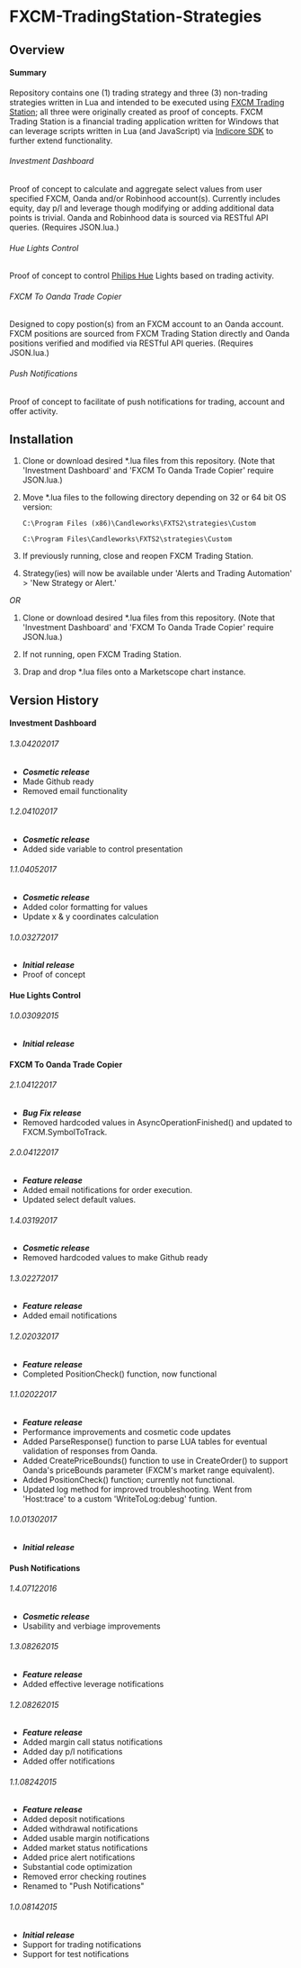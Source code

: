 # FXCM-TradingStation-Strategies

## Overview
#### Summary
Repository contains one (1) trading strategy and three (3) non-trading strategies written in Lua and intended to be executed using [FXCM Trading Station](https://www.fxcm.com/uk/platforms/trading-station/innovative-platform/); all three were originally created as proof of concepts. FXCM Trading Station is a financial trading application written for Windows that can leverage scripts written in Lua (and JavaScript) via [Indicore SDK](http://www.fxcodebase.com/bin/products/IndicoreSDK/3.3.0/help/Lua/web-content.html) to further extend functionality.

###### Investment Dashboard
Proof of concept to calculate and aggregate select values from user specified FXCM, Oanda and/or Robinhood account(s). Currently includes equity, day p/l and leverage though modifying or adding additional data points is trivial.  Oanda and Robinhood data is sourced via RESTful API queries.  (Requires JSON.lua.)

###### Hue Lights Control
Proof of concept to control [Philips Hue](http://www2.meethue.com/en-us/) Lights based on trading activity.

###### FXCM To Oanda Trade Copier
Designed to copy postion(s) from an FXCM account to an Oanda account.  FXCM positions are sourced from FXCM Trading Station directly and Oanda positions verified and modified via RESTful API queries.  (Requires JSON.lua.)

###### Push Notifications
Proof of concept to facilitate of push notifications for trading, account and offer activity.

## **Installation**
1. Clone or download desired *.lua files from this repository. (Note that 'Investment Dashboard' and 'FXCM To Oanda Trade Copier' require JSON.lua.)

2. Move *.lua files to the following directory depending on 32 or 64 bit OS version:

	`C:\Program Files (x86)\Candleworks\FXTS2\strategies\Custom`

	`C:\Program Files\Candleworks\FXTS2\strategies\Custom`

3. If previously running, close and reopen FXCM Trading Station.

4. Strategy(ies) will now be available under 'Alerts and Trading Automation' > 'New Strategy or Alert.'

*OR*

1. Clone or download desired *.lua files from this repository. (Note that 'Investment Dashboard' and 'FXCM To Oanda Trade Copier' require JSON.lua.)

2. If not running, open FXCM Trading Station.

3. Drap and drop *.lua files onto a Marketscope chart instance.

## Version History
#### Investment Dashboard
###### 1.3.04202017
- ***Cosmetic release***
- Made Github ready
- Removed email functionality

###### 1.2.04102017
- ***Cosmetic release***
- Added side variable to control presentation

###### 1.1.04052017
- ***Cosmetic release***
- Added color formatting for values
- Update x & y coordinates calculation

###### 1.0.03272017
- ***Initial release***
- Proof of concept

#### Hue Lights Control
###### 1.0.03092015
- ***Initial release***

#### FXCM To Oanda Trade Copier
###### 2.1.04122017
- ***Bug Fix release***
- Removed hardcoded values in AsyncOperationFinished() and updated to FXCM.SymbolToTrack.
###### 2.0.04122017
- ***Feature release***
- Added email notifications for order execution.
- Updated select default values.

###### 1.4.03192017
- ***Cosmetic release***
- Removed hardcoded values to make Github ready

###### 1.3.02272017
- ***Feature release***
- Added email notifications

###### 1.2.02032017
- ***Feature release***
- Completed PositionCheck() function, now functional

###### 1.1.02022017
- ***Feature release***
- Performance improvements and cosmetic code updates
- Added ParseResponse() function to parse LUA tables for eventual validation of responses from Oanda.
- Added CreatePriceBounds() function to use in CreateOrder() to support Oanda's priceBounds parameter (FXCM's market range equivalent).
- Added PositionCheck() function; currently not functional.
- Updated log method for improved troubleshooting.  Went from 'Host:trace' to a custom 'WriteToLog:debug' funtion.

###### 1.0.01302017
- ***Initial release***

#### Push Notifications        
###### 1.4.07122016
- ***Cosmetic release***
- Usability and verbiage improvements

###### 1.3.08262015
- ***Feature release***
- Added effective leverage notifications 

###### 1.2.08262015
- ***Feature release***
- Added margin call status notifications
- Added day p/l notifications
- Added offer notifications

###### 1.1.08242015
- ***Feature release***
- Added deposit notifications
- Added withdrawal notifications
- Added usable margin notifications
- Added market status notifications
- Added price alert notifications
- Substantial code optimization
- Removed error checking routines
- Renamed to "Push Notifications"

###### 1.0.08142015
- ***Initial release***
- Support for trading notifications
- Support for test notifications